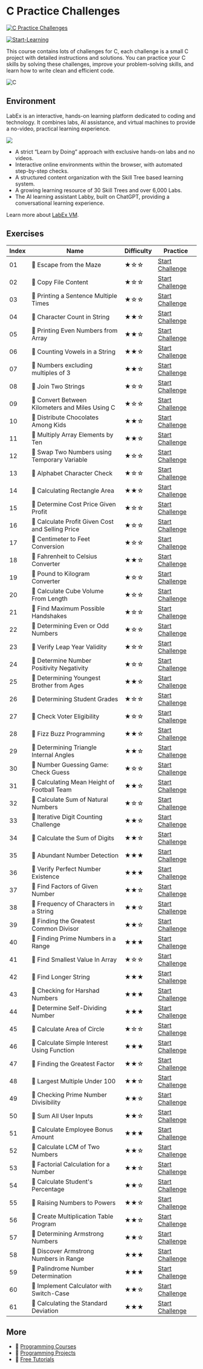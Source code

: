 # C Practice Challenges

[![C Practice Challenges](https://cover-creator.appbot.io/c-practice-challenges.png)](https://labex.io/courses/c-practice-challenges)

[![Start-Learning](https://img.shields.io/badge/Start-Learning-whitesmoke?style=for-the-badge)](https://labex.io/courses/c-practice-challenges)

This course contains lots of challenges for C, each challenge is a small C project with detailed instructions and solutions. You can practice your C skills by solving these challenges, improve your problem-solving skills, and learn how to write clean and efficient code.

![C](https://img.shields.io/badge/C-whitesmoke?style=for-the-badge&logo=c)


## Environment

LabEx is an interactive, hands-on learning platform dedicated to coding and technology. It combines labs, AI assistance, and virtual machines to provide a no-video, practical learning experience.

![](https://tutorial-screenshot.getvm.io/images/vm-1725247253.png)

- A strict “Learn by Doing” approach with exclusive hands-on labs and no videos.
- Interactive online environments within the browser, with automated step-by-step checks.
- A structured content organization with the Skill Tree based learning system.
- A growing learning resource of 30 Skill Trees and over 6,000 Labs.
- The AI learning assistant Labby, built on ChatGPT, providing a conversational learning experience.

Learn more about [LabEx VM](https://support.labex.io/using-labex/virtual-machine).

## Exercises

|   Index | Name                                            | Difficulty   | Practice                                                                                                                   |
|---------|-------------------------------------------------|--------------|----------------------------------------------------------------------------------------------------------------------------|
|      01 | 🎯 Escape from the Maze                          | ★☆☆          | <a target='_blank' href='https://labex.io/labs/c-escape-from-the-maze-216602'>Start Challenge</a>                          |
|      02 | 🎯 Copy File Content                             | ★☆☆          | <a target='_blank' href='https://labex.io/labs/c-copy-file-content-298173'>Start Challenge</a>                             |
|      03 | 🎯 Printing a Sentence Multiple Times            | ★☆☆          | <a target='_blank' href='https://labex.io/labs/c-printing-a-sentence-multiple-times-113902'>Start Challenge</a>            |
|      04 | 🎯 Character Count in String                     | ★★☆          | <a target='_blank' href='https://labex.io/labs/c-character-count-in-string-113837'>Start Challenge</a>                     |
|      05 | 🎯 Printing Even Numbers from Array              | ★★☆          | <a target='_blank' href='https://labex.io/labs/c-printing-even-numbers-from-array-113847'>Start Challenge</a>              |
|      06 | 🎯 Counting Vowels in a String                   | ★★☆          | <a target='_blank' href='https://labex.io/labs/c-counting-vowels-in-a-string-113886'>Start Challenge</a>                   |
|      07 | 🎯 Numbers excluding multiples of 3              | ★★☆          | <a target='_blank' href='https://labex.io/labs/c-numbers-excluding-multiples-of-3-113888'>Start Challenge</a>              |
|      08 | 🎯 Join Two Strings                              | ★☆☆          | <a target='_blank' href='https://labex.io/labs/c-join-two-strings-113872'>Start Challenge</a>                              |
|      09 | 🎯 Convert Between Kilometers and Miles Using C  | ★☆☆          | <a target='_blank' href='https://labex.io/labs/c-convert-between-kilometers-and-miles-using-c-113833'>Start Challenge</a>  |
|      10 | 🎯 Distribute Chocolates Among Kids              | ★★☆          | <a target='_blank' href='https://labex.io/labs/c-distribute-chocolates-among-kids-113843'>Start Challenge</a>              |
|      11 | 🎯 Multiply Array Elements by Ten                | ★★☆          | <a target='_blank' href='https://labex.io/labs/c-multiply-array-elements-by-ten-113882'>Start Challenge</a>                |
|      12 | 🎯 Swap Two Numbers using Temporary Variable     | ★☆☆          | <a target='_blank' href='https://labex.io/labs/c-swap-two-numbers-using-temporary-variable-113913'>Start Challenge</a>     |
|      13 | 🎯 Alphabet Character Check                      | ★☆☆          | <a target='_blank' href='https://labex.io/labs/c-alphabet-character-check-113826'>Start Challenge</a>                      |
|      14 | 🎯 Calculating Rectangle Area                    | ★★☆          | <a target='_blank' href='https://labex.io/labs/c-calculating-rectangle-area-113820'>Start Challenge</a>                    |
|      15 | 🎯 Determine Cost Price Given Profit             | ★☆☆          | <a target='_blank' href='https://labex.io/labs/c-determine-cost-price-given-profit-113823'>Start Challenge</a>             |
|      16 | 🎯 Calculate Profit Given Cost and Selling Price | ★☆☆          | <a target='_blank' href='https://labex.io/labs/c-calculate-profit-given-cost-and-selling-price-113824'>Start Challenge</a> |
|      17 | 🎯 Centimeter to Feet Conversion                 | ★☆☆          | <a target='_blank' href='https://labex.io/labs/c-centimeter-to-feet-conversion-113831'>Start Challenge</a>                 |
|      18 | 🎯 Fahrenheit to Celsius Converter               | ★★☆          | <a target='_blank' href='https://labex.io/labs/c-fahrenheit-to-celsius-converter-113832'>Start Challenge</a>               |
|      19 | 🎯 Pound to Kilogram Converter                   | ★☆☆          | <a target='_blank' href='https://labex.io/labs/c-pound-to-kilogram-converter-113835'>Start Challenge</a>                   |
|      20 | 🎯 Calculate Cube Volume From Length             | ★☆☆          | <a target='_blank' href='https://labex.io/labs/c-calculate-cube-volume-from-length-113857'>Start Challenge</a>             |
|      21 | 🎯 Find Maximum Possible Handshakes              | ★☆☆          | <a target='_blank' href='https://labex.io/labs/c-find-maximum-possible-handshakes-113876'>Start Challenge</a>              |
|      22 | 🎯 Determining Even or Odd Numbers               | ★☆☆          | <a target='_blank' href='https://labex.io/labs/c-determining-even-or-odd-numbers-113827'>Start Challenge</a>               |
|      23 | 🎯 Verify Leap Year Validity                     | ★☆☆          | <a target='_blank' href='https://labex.io/labs/c-verify-leap-year-validity-113828'>Start Challenge</a>                     |
|      24 | 🎯 Determine Number Positivity Negativity        | ★☆☆          | <a target='_blank' href='https://labex.io/labs/c-determine-number-positivity-negativity-113829'>Start Challenge</a>        |
|      25 | 🎯 Determining Youngest Brother from Ages        | ★★☆          | <a target='_blank' href='https://labex.io/labs/c-determining-youngest-brother-from-ages-113859'>Start Challenge</a>        |
|      26 | 🎯 Determining Student Grades                    | ★☆☆          | <a target='_blank' href='https://labex.io/labs/c-determining-student-grades-113864'>Start Challenge</a>                    |
|      27 | 🎯 Check Voter Eligibility                       | ★☆☆          | <a target='_blank' href='https://labex.io/labs/c-check-voter-eligibility-113892'>Start Challenge</a>                       |
|      28 | 🎯 Fizz Buzz Programming                         | ★★☆          | <a target='_blank' href='https://labex.io/labs/c-fizz-buzz-programming-113900'>Start Challenge</a>                         |
|      29 | 🎯 Determining Triangle Internal Angles          | ★★☆          | <a target='_blank' href='https://labex.io/labs/c-determining-triangle-internal-angles-113871'>Start Challenge</a>          |
|      30 | 🎯 Number Guessing Game: Check Guess             | ★☆☆          | <a target='_blank' href='https://labex.io/labs/c-number-guessing-game-check-guess-113884'>Start Challenge</a>              |
|      31 | 🎯 Calculating Mean Height of Football Team      | ★★☆          | <a target='_blank' href='https://labex.io/labs/c-calculating-mean-height-of-football-team-113878'>Start Challenge</a>      |
|      32 | 🎯 Calculate Sum of Natural Numbers              | ★☆☆          | <a target='_blank' href='https://labex.io/labs/c-calculate-sum-of-natural-numbers-113911'>Start Challenge</a>              |
|      33 | 🎯 Iterative Digit Counting Challenge            | ★★☆          | <a target='_blank' href='https://labex.io/labs/c-iterative-digit-counting-challenge-113839'>Start Challenge</a>            |
|      34 | 🎯 Calculate the Sum of Digits                   | ★★☆          | <a target='_blank' href='https://labex.io/labs/c-calculate-the-sum-of-digits-113909'>Start Challenge</a>                   |
|      35 | 🎯 Abundant Number Detection                     | ★★★          | <a target='_blank' href='https://labex.io/labs/c-abundant-number-detection-113817'>Start Challenge</a>                     |
|      36 | 🎯 Verify Perfect Number Existence               | ★★★          | <a target='_blank' href='https://labex.io/labs/c-verify-perfect-number-existence-113830'>Start Challenge</a>               |
|      37 | 🎯 Find Factors of Given Number                  | ★★☆          | <a target='_blank' href='https://labex.io/labs/c-find-factors-of-given-number-113849'>Start Challenge</a>                  |
|      38 | 🎯 Frequency of Characters in a String           | ★★☆          | <a target='_blank' href='https://labex.io/labs/c-frequency-of-characters-in-a-string-113861'>Start Challenge</a>           |
|      39 | 🎯 Finding the Greatest Common Divisor           | ★★☆          | <a target='_blank' href='https://labex.io/labs/c-finding-the-greatest-common-divisor-113863'>Start Challenge</a>           |
|      40 | 🎯 Finding Prime Numbers in a Range              | ★★★          | <a target='_blank' href='https://labex.io/labs/c-finding-prime-numbers-in-a-range-113898'>Start Challenge</a>              |
|      41 | 🎯 Find Smallest Value In Array                  | ★☆☆          | <a target='_blank' href='https://labex.io/labs/c-find-smallest-value-in-array-113905'>Start Challenge</a>                  |
|      42 | 🎯 Find Longer String                            | ★★★          | <a target='_blank' href='https://labex.io/labs/c-find-longer-string-113853'>Start Challenge</a>                            |
|      43 | 🎯 Checking for Harshad Numbers                  | ★★★          | <a target='_blank' href='https://labex.io/labs/c-checking-for-harshad-numbers-113868'>Start Challenge</a>                  |
|      44 | 🎯 Determine Self-Dividing Number                | ★★★          | <a target='_blank' href='https://labex.io/labs/c-determine-self-dividing-number-113903'>Start Challenge</a>                |
|      45 | 🎯 Calculate Area of Circle                      | ★☆☆          | <a target='_blank' href='https://labex.io/labs/c-calculate-area-of-circle-113819'>Start Challenge</a>                      |
|      46 | 🎯 Calculate Simple Interest Using Function      | ★★★          | <a target='_blank' href='https://labex.io/labs/c-calculate-simple-interest-using-function-113825'>Start Challenge</a>      |
|      47 | 🎯 Finding the Greatest Factor                   | ★★☆          | <a target='_blank' href='https://labex.io/labs/c-finding-the-greatest-factor-113866'>Start Challenge</a>                   |
|      48 | 🎯 Largest Multiple Under 100                    | ★★☆          | <a target='_blank' href='https://labex.io/labs/c-largest-multiple-under-100-113867'>Start Challenge</a>                    |
|      49 | 🎯 Checking Prime Number Divisibility            | ★★☆          | <a target='_blank' href='https://labex.io/labs/c-checking-prime-number-divisibility-113896'>Start Challenge</a>            |
|      50 | 🎯 Sum All User Inputs                           | ★★☆          | <a target='_blank' href='https://labex.io/labs/c-sum-all-user-inputs-113818'>Start Challenge</a>                           |
|      51 | 🎯 Calculate Employee Bonus Amount               | ★★★          | <a target='_blank' href='https://labex.io/labs/c-calculate-employee-bonus-amount-113845'>Start Challenge</a>               |
|      52 | 🎯 Calculate LCM of Two Numbers                  | ★★☆          | <a target='_blank' href='https://labex.io/labs/c-calculate-lcm-of-two-numbers-113875'>Start Challenge</a>                  |
|      53 | 🎯 Factorial Calculation for a Number            | ★★☆          | <a target='_blank' href='https://labex.io/labs/c-factorial-calculation-for-a-number-113851'>Start Challenge</a>            |
|      54 | 🎯 Calculate Student's Percentage                | ★★☆          | <a target='_blank' href='https://labex.io/labs/c-calculate-student-s-percentage-113855'>Start Challenge</a>                |
|      55 | 🎯 Raising Numbers to Powers                     | ★★☆          | <a target='_blank' href='https://labex.io/labs/c-raising-numbers-to-powers-113894'>Start Challenge</a>                     |
|      56 | 🎯 Create Multiplication Table Program           | ★★☆          | <a target='_blank' href='https://labex.io/labs/c-create-multiplication-table-program-113880'>Start Challenge</a>           |
|      57 | 🎯 Determining Armstrong Numbers                 | ★★☆          | <a target='_blank' href='https://labex.io/labs/c-determining-armstrong-numbers-113821'>Start Challenge</a>                 |
|      58 | 🎯 Discover Armstrong Numbers in Range           | ★★★          | <a target='_blank' href='https://labex.io/labs/c-discover-armstrong-numbers-in-range-113822'>Start Challenge</a>           |
|      59 | 🎯 Palindrome Number Determination               | ★★★          | <a target='_blank' href='https://labex.io/labs/c-palindrome-number-determination-113890'>Start Challenge</a>               |
|      60 | 🎯 Implement Calculator with Switch-Case         | ★★☆          | <a target='_blank' href='https://labex.io/labs/c-implement-calculator-with-switch-case-113841'>Start Challenge</a>         |
|      61 | 🎯 Calculating the Standard Deviation            | ★★★          | <a target='_blank' href='https://labex.io/labs/c-calculating-the-standard-deviation-113907'>Start Challenge</a>            |

## More

- 🔗 [ Programming Courses](https://github.com/labex-labs/awesome-programming-courses)
- 🔗 [ Programming Projects](https://github.com/labex-labs/awesome-programming-projects)
- 🔗 [ Free Tutorials](https://github.com/labex-labs/c-free-tutorials)


